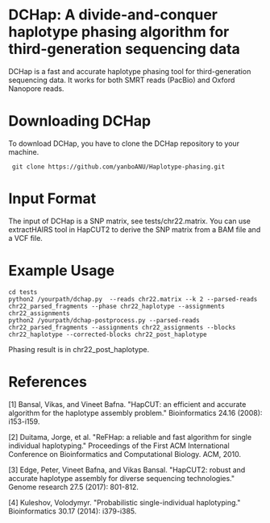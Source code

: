 # DCHap: A divide-and-conquer haplotype phasing algorithm for third-generation sequencing data

DCHap is a fast and accurate haplotype phasing tool for third-generation sequencing data. It works for both SMRT reads (PacBio) and Oxford Nanopore reads. 
 
# Downloading DCHap

To download DCHap, you have to clone the DCHap repository to your machine.
<pre><code> git clone https://github.com/yanboANU/Haplotype-phasing.git </code></pre>

# Input Format

The input of DCHap is a SNP matrix, see tests/chr22.matrix. You can use extractHAIRS tool in HapCUT2 to derive the SNP
matrix from a BAM file and a VCF file.

# Example Usage

<pre><code>cd tests
python2 /yourpath/dchap.py  --reads chr22.matrix --k 2 --parsed-reads chr22_parsed_fragments --phase chr22_haplotype --assignments chr22_assignments
python2 /yourpath/dchap-postprocess.py --parsed-reads chr22_parsed_fragments --assignments chr22_assignments --blocks chr22_haplotype --corrected-blocks chr22_post_haplotype </code></pre>

Phasing result is in chr22_post_haplotype.

# References
[1] Bansal, Vikas, and Vineet Bafna. "HapCUT: an efficient and accurate algorithm for the haplotype assembly problem." Bioinformatics 24.16 (2008): i153-i159.

[2] Duitama, Jorge, et al. "ReFHap: a reliable and fast algorithm for single individual haplotyping." Proceedings of the First ACM International Conference on Bioinformatics and Computational Biology. ACM, 2010.

[3] Edge, Peter, Vineet Bafna, and Vikas Bansal. "HapCUT2: robust and accurate haplotype assembly for diverse sequencing technologies." Genome research 27.5 (2017): 801-812.

[4] Kuleshov, Volodymyr. "Probabilistic single-individual haplotyping." Bioinformatics 30.17 (2014): i379-i385.

